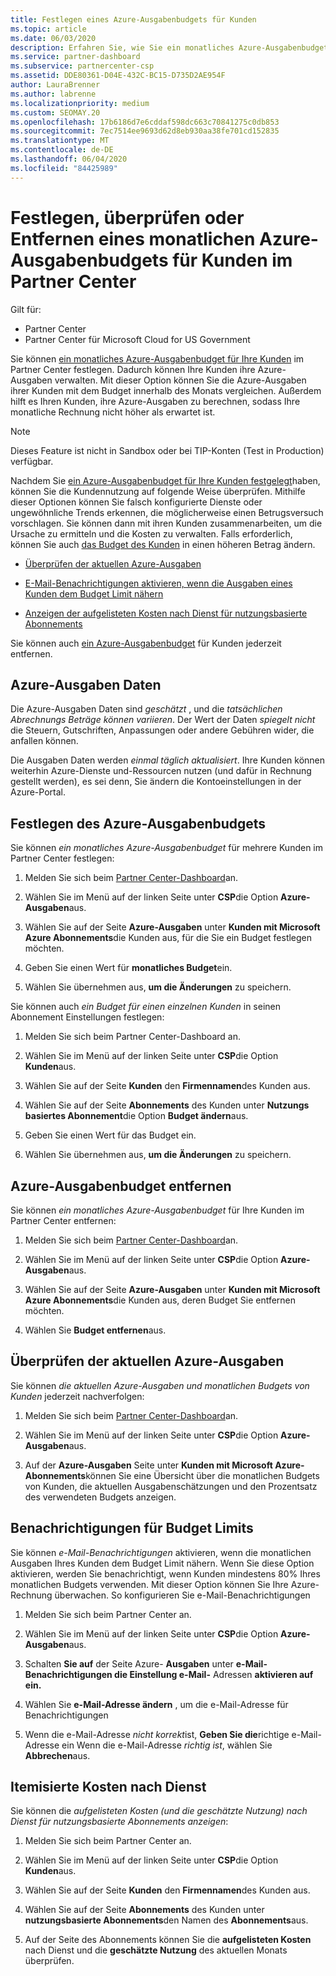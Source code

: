 ```yaml
---
title: Festlegen eines Azure-Ausgabenbudgets für Kunden
ms.topic: article
ms.date: 06/03/2020
description: Erfahren Sie, wie Sie ein monatliches Azure-Ausgabenbudget für Ihre Kunden einrichten oder entfernen und wie Sie Azure-Ausgaben Daten anzeigen und Budget bezogene Benachrichtigungen festlegen.
ms.service: partner-dashboard
ms.subservice: partnercenter-csp
ms.assetid: DDE80361-D04E-432C-BC15-D735D2AE954F
author: LauraBrenner
ms.author: labrenne
ms.localizationpriority: medium
ms.custom: SEOMAY.20
ms.openlocfilehash: 17b6186d7e6cddaf598dc663c70841275c0db853
ms.sourcegitcommit: 7ec7514ee9693d62d8eb930aa38fe701cd152835
ms.translationtype: MT
ms.contentlocale: de-DE
ms.lasthandoff: 06/04/2020
ms.locfileid: "84425989"
---
```

# <a name="set-check-or-remove-monthly-azure-spending-budgets-for-customers-in-partner-center"></a>Festlegen, überprüfen oder Entfernen eines monatlichen Azure-Ausgabenbudgets für Kunden im Partner Center

Gilt für:

- Partner Center
- Partner Center für Microsoft Cloud for US Government

Sie können [ein monatliches Azure-Ausgabenbudget für Ihre Kunden](#set-azure-spending-budget) im Partner Center festlegen. Dadurch können Ihre Kunden ihre Azure-Ausgaben verwalten. Mit dieser Option können Sie die Azure-Ausgaben ihrer Kunden mit dem Budget innerhalb des Monats vergleichen. Außerdem hilft es Ihren Kunden, ihre Azure-Ausgaben zu berechnen, sodass Ihre monatliche Rechnung nicht höher als erwartet ist.

> [!NOTE]  
> Dieses Feature ist nicht in Sandbox oder bei TIP-Konten (Test in Production) verfügbar.

Nachdem Sie [ein Azure-Ausgabenbudget für Ihre Kunden festgelegt](#set-azure-spending-budget)haben, können Sie die Kundennutzung auf folgende Weise überprüfen. Mithilfe dieser Optionen können Sie falsch konfigurierte Dienste oder ungewöhnliche Trends erkennen, die möglicherweise einen Betrugsversuch vorschlagen. Sie können dann mit ihren Kunden zusammenarbeiten, um die Ursache zu ermitteln und die Kosten zu verwalten. Falls erforderlich, können Sie auch [das Budget des Kunden](#set-azure-spending-budget) in einen höheren Betrag ändern.

- [Überprüfen der aktuellen Azure-Ausgaben](#check-current-azure-spending)

- [E-Mail-Benachrichtigungen aktivieren, wenn die Ausgaben eines Kunden dem Budget Limit nähern](#notifications-for-budget-limits)

- [Anzeigen der aufgelisteten Kosten nach Dienst für nutzungsbasierte Abonnements](#itemized-costs-by-service)

Sie können auch [ein Azure-Ausgabenbudget](#remove-azure-spending-budget) für Kunden jederzeit entfernen.

## <a name="azure-spending-data"></a>Azure-Ausgaben Daten

Die Azure-Ausgaben Daten sind *geschätzt* , und die *tatsächlichen Abrechnungs Beträge können variieren*. Der Wert der Daten *spiegelt nicht* die Steuern, Gutschriften, Anpassungen oder andere Gebühren wider, die anfallen können.

Die Ausgaben Daten werden *einmal täglich aktualisiert*. Ihre Kunden können weiterhin Azure-Dienste und-Ressourcen nutzen (und dafür in Rechnung gestellt werden), es sei denn, Sie ändern die Kontoeinstellungen in der Azure-Portal.

## <a name="set-azure-spending-budget"></a>Festlegen des Azure-Ausgabenbudgets

Sie können *ein monatliches Azure-Ausgabenbudget* für mehrere Kunden im Partner Center festlegen:

1. Melden Sie sich beim [Partner Center-Dashboard](https://partner.microsoft.com/dashboard/)an.

2. Wählen Sie im Menü auf der linken Seite unter **CSP**die Option **Azure-Ausgaben**aus.

3. Wählen Sie auf der Seite **Azure-Ausgaben** unter **Kunden mit Microsoft Azure Abonnements**die Kunden aus, für die Sie ein Budget festlegen möchten.

4. Geben Sie einen Wert für **monatliches Budget**ein.

5. Wählen Sie übernehmen aus, **um die Änderungen** zu speichern.

Sie können auch *ein Budget für einen einzelnen Kunden* in seinen Abonnement Einstellungen festlegen:

1. Melden Sie sich beim Partner Center-Dashboard an.

2. Wählen Sie im Menü auf der linken Seite unter **CSP**die Option **Kunden**aus.

3. Wählen Sie auf der Seite **Kunden** den **Firmennamen**des Kunden aus.

4. Wählen Sie auf der Seite **Abonnements** des Kunden unter **Nutzungs basiertes Abonnement**die Option **Budget ändern**aus.

5. Geben Sie einen Wert für das Budget ein.

6. Wählen Sie übernehmen aus, **um die Änderungen** zu speichern.

## <a name="remove-azure-spending-budget"></a>Azure-Ausgabenbudget entfernen

Sie können *ein monatliches Azure-Ausgabenbudget* für Ihre Kunden im Partner Center entfernen:

1. Melden Sie sich beim [Partner Center-Dashboard](https://partner.microsoft.com/dashboard/)an.

2. Wählen Sie im Menü auf der linken Seite unter **CSP**die Option **Azure-Ausgaben**aus.

3. Wählen Sie auf der Seite **Azure-Ausgaben** unter **Kunden mit Microsoft Azure Abonnements**die Kunden aus, deren Budget Sie entfernen möchten.

4. Wählen Sie **Budget entfernen**aus.

## <a name="check-current-azure-spending"></a>Überprüfen der aktuellen Azure-Ausgaben

Sie können *die aktuellen Azure-Ausgaben und monatlichen Budgets von Kunden* jederzeit nachverfolgen:

1. Melden Sie sich beim [Partner Center-Dashboard](https://partner.microsoft.com/dashboard/)an.

2. Wählen Sie im Menü auf der linken Seite unter **CSP**die Option **Azure-Ausgaben**aus.

3. Auf der **Azure-Ausgaben** Seite unter **Kunden mit Microsoft Azure-Abonnements**können Sie eine Übersicht über die monatlichen Budgets von Kunden, die aktuellen Ausgabenschätzungen und den Prozentsatz des verwendeten Budgets anzeigen.

## <a name="notifications-for-budget-limits"></a>Benachrichtigungen für Budget Limits

Sie können *e-Mail-Benachrichtigungen* aktivieren, wenn die monatlichen Ausgaben Ihres Kunden dem Budget Limit nähern. Wenn Sie diese Option aktivieren, werden Sie benachrichtigt, wenn Kunden mindestens 80% Ihres monatlichen Budgets verwenden. Mit dieser Option können Sie Ihre Azure-Rechnung überwachen. So konfigurieren Sie e-Mail-Benachrichtigungen

1. Melden Sie sich beim Partner Center an.

2. Wählen Sie im Menü auf der linken Seite unter **CSP**die Option **Azure-Ausgaben**aus.

3. Schalten **Sie auf** der Seite Azure- **Ausgaben** unter **e-Mail-Benachrichtigungen die Einstellung e-Mail-** Adressen **aktivieren auf ein.**

4. Wählen Sie **e-Mail-Adresse ändern** , um die e-Mail-Adresse für Benachrichtigungen

5. Wenn die e-Mail-Adresse *nicht korrekt*ist, **Geben Sie die**richtige e-Mail-Adresse ein Wenn die e-Mail-Adresse *richtig ist*, wählen Sie **Abbrechen**aus.

## <a name="itemized-costs-by-service"></a>Itemisierte Kosten nach Dienst

Sie können die *aufgelisteten Kosten (und die geschätzte Nutzung) nach Dienst für nutzungsbasierte Abonnements anzeigen*:

1. Melden Sie sich beim Partner Center an.

2. Wählen Sie im Menü auf der linken Seite unter **CSP**die Option **Kunden**aus.

3. Wählen Sie auf der Seite **Kunden** den **Firmennamen**des Kunden aus.

4. Wählen Sie auf der Seite **Abonnements** des Kunden unter **nutzungsbasierte Abonnements**den Namen des **Abonnements**aus.

5. Auf der Seite des Abonnements können Sie die **aufgelisteten Kosten** nach Dienst und die **geschätzte Nutzung** des aktuellen Monats überprüfen.

